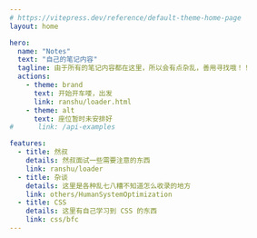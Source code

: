 ```yaml
---
# https://vitepress.dev/reference/default-theme-home-page
layout: home

hero:
  name: "Notes"
  text: "自己的笔记内容"
  tagline: 由于所有的笔记内容都在这里，所以会有点杂乱，善用寻找哦！！
  actions:
    - theme: brand
      text: 开始开车喽，出发
      link: ranshu/loader.html
    - theme: alt
      text: 座位暂时未安排好
#      link: /api-examples

features:
  - title: 然叔
    details: 然叔面试一些需要注意的东西
    link: ranshu/loader
  - title: 杂谈
    details: 这里是各种乱七八糟不知道怎么收录的地方
    link: others/HumanSystemOptimization
  - title: CSS
    details: 这里有自己学习到 CSS 的东西
    link: css/bfc
---
```

